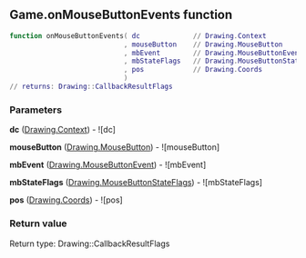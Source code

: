 ## Game.onMouseButtonEvents function


```lua
function onMouseButtonEvents( dc             // Drawing.Context
                            , mouseButton    // Drawing.MouseButton
                            , mbEvent        // Drawing.MouseButtonEvent
                            , mbStateFlags   // Drawing.MouseButtonStateFlags
                            , pos            // Drawing.Coords
                            )
// returns: Drawing::CallbackResultFlags
```


### Parameters

**dc** ([Drawing.Context](../Drawing/Context.md)) - ![dc]

**mouseButton** ([Drawing.MouseButton](../Drawing/MouseButton.md)) - ![mouseButton]

**mbEvent** ([Drawing.MouseButtonEvent](../Drawing/MouseButtonEvent.md)) - ![mbEvent]

**mbStateFlags** ([Drawing.MouseButtonStateFlags](../Drawing/MouseButtonStateFlags.md)) - ![mbStateFlags]

**pos** ([Drawing.Coords](../Drawing/Coords.md)) - ![pos]

### Return value

Return type: Drawing::CallbackResultFlags

